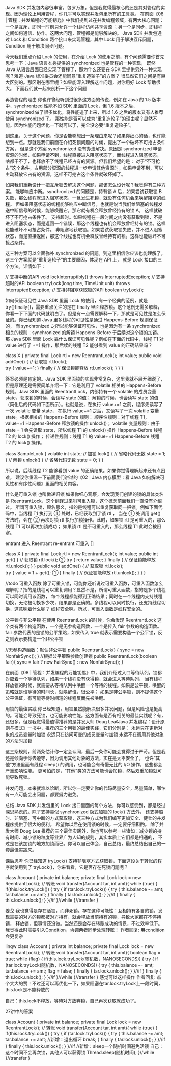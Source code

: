 Java SDK 并发包内容很丰富，包罗万象，但是我觉得最核心的还是其对管程的实现。因为理论上利用管程，你几乎可以实现并发包里所有的工具类。
在前面《08 | 管程：并发编程的万能钥匙》中我们提到过在并发编程领域，有两大核心问题：一个是互斥，即同一时刻只允许一个线程访问共享资源
；另一个是同步，即线程之间如何通信、协作。这两大问题，管程都是能够解决的。
Java SDK 并发包通过 Lock 和 Condition 两个接口来实现管程，其中 Lock 用于解决互斥问题，Condition 用于解决同步问题。

今天我们重点介绍 Lock 的使用，在介绍 Lock 的使用之前，有个问题需要你首先思考一下：Java 语言本身提供的 synchronized 也是管程的一种实现，
既然 Java 从语言层面已经实现了管程了，那为什么还要在 SDK 里提供另外一种实现呢？难道 Java 标准委员会还能同意“重复造轮子”的方案？
很显然它们之间是有巨大区别的。那区别在哪里呢？如果能深入理解这个问题，对你用好 Lock 帮助很大。
下面我们就一起来剖析一下这个问题

再造管程的理由
你也许曾经听到过很多这方面的传说，例如在 Java 的 1.5 版本中，synchronized 性能不如 SDK 里面的 Lock，但 1.6 版本之后，
synchronized 做了很多优化，将性能追了上来，所以 1.6 之后的版本又有人推荐使用 synchronized 了。
那性能是否可以成为“重复造轮子”的理由呢？显然不能。因为性能问题优化一下就可以了，完全没必要“重复造轮子”。

到这里，关于这个问题，你是否能够想出一条理由来呢？如果你细心的话，也许能想到一点。那就是我们前面在介绍死锁问题的时候，提出了一个破坏不可抢占条件方案，
但是这个方案 synchronized 没有办法解决。原因是 synchronized 申请资源的时候，如果申请不到，线程直接进入阻塞状态了，而线程进入阻塞状态，
啥都干不了，也释放不了线程已经占有的资源。但我们希望的是：
对于“不可抢占”这个条件，占用部分资源的线程进一步申请其他资源时，如果申请不到，可以主动释放它占有的资源，这样不可抢占这个条件就破坏掉了。

如果我们重新设计一把互斥锁去解决这个问题，那该怎么设计呢？我觉得有三种方案。
能够响应中断。synchronized 的问题是，持有锁 A 后，如果尝试获取锁 B 失败，那么线程就进入阻塞状态，一旦发生死锁，就没有任何机会来唤醒阻塞的线程。
 但如果阻塞状态的线程能够响应中断信号，也就是说当我们给阻塞的线程发送中断信号的时候，能够唤醒它，那它就有机会释放曾经持有的锁 A。
 这样就破坏了不可抢占条件了。
支持超时。如果线程在一段时间之内没有获取到锁，不是进入阻塞状态，而是返回一个错误，那这个线程也有机会释放曾经持有的锁。这样也能破坏不可抢占条件。
非阻塞地获取锁。如果尝试获取锁失败，并不进入阻塞状态，而是直接返回，那这个线程也有机会释放曾经持有的锁。这样也能破坏不可抢占条件。

这三种方案可以全面弥补 synchronized 的问题。到这里相信你应该也能理解了，这三个方案就是“重复造轮子”的主要原因，体现在 API 上，
就是 Lock 接口的三个方法。详情如下：

// 支持中断的API
void lockInterruptibly() throws InterruptedException;
// 支持超时的API
boolean tryLock(long time, TimeUnit unit) throws InterruptedException;
// 支持非阻塞获取锁的API
boolean tryLock();


如何保证可见性
Java SDK 里面 Lock 的使用，有一个经典的范例，就是try{}finally{}，需要重点关注的是在 finally 里面释放锁。这个范例无需多解释，
你看一下下面的代码就明白了。但是有一点需要解释一下，那就是可见性是怎么保证的。你已经知道 Java 里多线程的可见性是通过 Happens-Before 规则保证的，
而 synchronized 之所以能够保证可见性，也是因为有一条 synchronized 相关的规则：synchronized 的解锁 Happens-Before 于后续对这个锁的加锁。
那 Java SDK 里面 Lock 靠什么保证可见性呢？例如在下面的代码中，线程 T1 对 value 进行了 +=1 操作，那后续的线程 T2 能够看到 value 的正确结果吗？

class X {
  private final Lock rtl = new ReentrantLock();
  int value;
  public void addOne() {
    // 获取锁
    rtl.lock();  
    try {
      value+=1;
    } finally {
      // 保证锁能释放
      rtl.unlock();
    }
  }
}

答案必须是肯定的。Java SDK 里面锁的实现非常复杂，这里我就不展开细说了，但是原理还是需要简单介绍一下：它是利用了 volatile 相关的 
Happens-Before 规则。Java SDK 里面的 ReentrantLock，内部持有一个 volatile 的成员变量 state，获取锁的时候，会读写 state 的值；
解锁的时候，也会读写 state 的值（简化后的代码如下面所示）。也就是说，在执行 value+=1 之前，程序先读写了一次 volatile 变量 state，
在执行 value+=1 之后，又读写了一次 volatile 变量 state。根据相关的 Happens-Before 规则：
顺序性规则：对于线程 T1，value+=1 Happens-Before 释放锁的操作 unlock()；
volatile 变量规则：由于 state = 1 会先读取 state，所以线程 T1 的 unlock() 操作 Happens-Before 线程 T2 的 lock() 操作；
传递性规则：线程 T1 的 value+=1  Happens-Before 线程 T2 的 lock() 操作。


class SampleLock {
  volatile int state;
  // 加锁
  lock() {
    // 省略代码无数
    state = 1;
  }
  // 解锁
  unlock() {
    // 省略代码无数
    state = 0;
  }
}

所以说，后续线程 T2 能够看到 value 的正确结果。如果你觉得理解起来还有点困难，
建议你重温一下前面我们讲过的《02 | Java 内存模型：看 Java 如何解决可见性和有序性问题》里面的相关内容。

什么是可重入锁    也叫做递归锁
如果你细心观察，会发现我们创建的锁的具体类名是 ReentrantLock，这个翻译过来叫可重入锁，这个概念前面我们一直没有介绍过。
所谓可重入锁，顾名思义，指的是线程可以重复获取同一把锁。例如下面代码中，当线程 T1 执行到 ① 处时，已经获取到了锁 rtl ，
当在 ① 处调用 get() 方法时，会在 ② 再次对锁 rtl 执行加锁操作。此时，如果锁 rtl 是可重入的，那么线程 T1 可以再次加锁成功；
如果锁 rtl 是不可重入的，那么线程 T1 此时会被阻塞。

entrant   进入
Reentrant  re-entrant 可重入  []

class X {
  private final Lock rtl = new ReentrantLock();
  int value;
  public int get() {
    // 获取锁
    rtl.lock();         ②
    try {
      return value;
    } finally {
      // 保证锁能释放
      rtl.unlock();
    }
  }
  public void addOne() {
    // 获取锁
    rtl.lock();  
    try {
      value = 1 + get(); ①
    } finally {
      // 保证锁能释放
      rtl.unlock();
    }
  }
}

//todo 可重入函数
除了可重入锁，可能你还听说过可重入函数，可重入函数怎么理解呢？指的是线程可以重复调用？显然不是，所谓可重入函数，指的是多个线程可以同时调用该函数，
每个线程都能得到正确结果；同时在一个线程内支持线程切换，无论被切换多少次，结果都是正确的。多线程可以同时执行，还支持线程切换，这意味着什么呢？
线程安全啊。所以，可重入函数是线程安全的。

公平锁与非公平锁
在使用 ReentrantLock 的时候，你会发现 ReentrantLock 这个类有两个构造函数，一个是无参构造函数，一个是传入 fair 参数的构造函数。
fair 参数代表的是锁的公平策略，如果传入 true 就表示需要构造一个公平锁，反之则表示要构造一个非公平锁

//无参构造函数：默认非公平锁
public ReentrantLock() {
    sync = new NonfairSync();
}
//根据公平策略参数创建锁
public ReentrantLock(boolean fair){
    sync = fair ? new FairSync() : new NonfairSync();
}


在前面《08 | 管程：并发编程的万能钥匙》中，我们介绍过入口等待队列，锁都对应着一个等待队列，如果一个线程没有获得锁，就会进入等待队列，
当有线程释放锁的时候，就需要从等待队列中唤醒一个等待的线程。如果是公平锁，唤醒的策略就是谁等待的时间长，就唤醒谁，很公平；
如果是非公平锁，则不提供这个公平保证，有可能等待时间短的线程反而先被唤醒。

用锁的最佳实践
你已经知道，用锁虽然能解决很多并发问题，但是风险也是挺高的。可能会导致死锁，也可能影响性能。这方面有是否有相关的最佳实践呢？有，
还很多。但是我觉得最值得推荐的是并发大师 Doug Lea《Java 并发编程：设计原则与模式》一书中，推荐的三个用锁的最佳实践，它们分别是：
永远只在更新对象的成员变量时加锁
永远只在访问可变的成员变量时加锁
永远不在调用其他对象的方法时加锁

这三条规则，前两条估计你一定会认同，最后一条你可能会觉得过于严苛。但是我还是倾向于你去遵守，因为调用其他对象的方法，实在是太不安全了，
也许“其他”方法里面有线程 sleep() 的调用，也可能会有奇慢无比的 I/O 操作，这些都会严重影响性能。
更可怕的是，“其他”类的方法可能也会加锁，然后双重加锁就可能导致死锁。

并发问题，本来就难以诊断，所以你一定要让你的代码尽量安全，尽量简单，哪怕有一点可能会出问题，都要努力避免。


总结
Java SDK 并发包里的 Lock 接口里面的每个方法，你可以感受到，都是经过深思熟虑的。除了支持类似 synchronized 隐式加锁的 lock() 方法外，
还支持超时、非阻塞、可中断的方式获取锁，这三种方式为我们编写更加安全、健壮的并发程序提供了很大的便利。
希望你以后在使用锁的时候，一定要仔细斟酌。
除了并发大师 Doug Lea 推荐的三个最佳实践外，你也可以参考一些诸如：减少锁的持有时间、减小锁的粒度等业界广为人知的规则，其实本质上它们都是相通的，
不过是在该加锁的地方加锁而已。你可以自己体会，自己总结，最终总结出自己的一套最佳实践来。


课后思考
你已经知道 tryLock() 支持非阻塞方式获取锁，下面这段关于转账的程序就使用到了 tryLock()，你来看看，它是否存在死锁问题呢？

class Account {
  private int balance;
  private final Lock lock = new ReentrantLock();
  // 转账
  void transfer(Account tar, int amt){
    while (true) {
      if(this.lock.tryLock()) {
        try {
          if (tar.lock.tryLock()) {
            try {
              this.balance -= amt;
              tar.balance += amt;
            } finally {
              tar.lock.unlock();
            }
          }//if
        } finally {
          this.lock.unlock();
        }
      }//if
    }//while
  }//transfer
}

姜戈
我也觉得是存在活锁，而非死锁。存在这种可能性：互相持有各自的锁，发现需要的对方的锁都被对方持有，就会释放当前持有的锁，导致大家都在不停持锁，
释放锁，但事情还没做。当然还是会存在转账成功的情景，不过效率低下。我觉得此时需要引入Condition，协调两者同步处理转账！
作者回复: 用condition会更复杂



linqw
class Account {
  private int balance;
  private final Lock lock = new ReentrantLock();
  // 转账
  void transfer(Account tar, int amt){
boolean flag = true;
    while (flag) {
      if(this.lock.tryLock(随机数，NANOSECONDS)) {
        try {
          if (tar.lock.tryLock(随机数，NANOSECONDS)) {
            try {
              this.balance -= amt;
              tar.balance += amt;
              flag = false;
            } finally {
              tar.lock.unlock();
            }
          }//if
        } finally {
          this.lock.unlock();
        }
      }//if
    }//while
  }//transfer
}
感觉可以这样操作
作者回复: 点个大大的赞！不过还可以再优化一下，如果阻塞在tar.lock.tryLock上一段时间，this.lock是不能释放的 
      
自己：this.lock不释放，等待对方放弃锁，自己再次获取就成功了。


27讲中的答案

class Account {
  private int balance;
  private final Lock lock
          = new ReentrantLock();
  // 转账
  void transfer(Account tar, int amt){
    while (true) {
      if(this.lock.tryLock()) {
        try {
          if (tar.lock.tryLock()) {
            try {
              this.balance -= amt;
              tar.balance += amt;
              //新增：退出循环
              break;
            } finally {
              tar.lock.unlock();
            }
          }//if
        } finally {
          this.lock.unlock();
        }
      }//if
      //新增：sleep一个随机时间避免活锁   自己：这个时间不会再次锁，其他人可以获得锁
      Thread.sleep(随机时间);
    }//while
  }//transfer
}